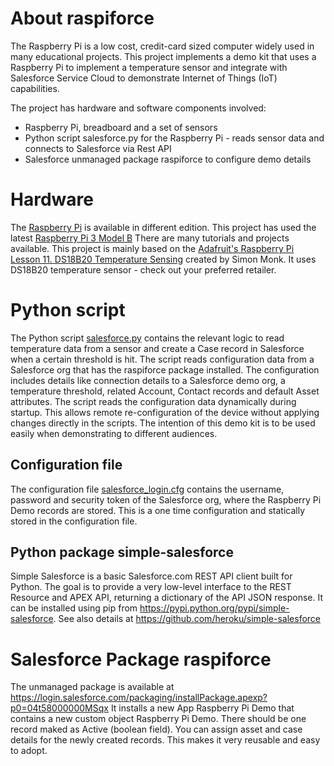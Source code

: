 # About raspiforce
The Raspberry Pi is a low cost, credit-card sized computer widely used in many educational projects. This project implements a demo kit that uses a Raspberry Pi to implement a temperature sensor and integrate with Salesforce Service Cloud to demonstrate Internet of Things (IoT) capabilities.

The project has hardware and software components involved:
* Raspberry Pi, breadboard and a set of sensors
* Python script salesforce.py for the Raspberry Pi - reads sensor data and connects to Salesforce via Rest API
* Salesforce unmanaged package raspiforce to configure demo details
 
# Hardware
The [Raspberry Pi](https://www.raspberrypi.org/) is available in different edition. This project has used the latest [Raspberry Pi 3 Model B](https://www.raspberrypi.org/products/raspberry-pi-3-model-b/)
There are many tutorials and projects available. This project is mainly based on the [Adafruit's Raspberry Pi Lesson 11. DS18B20 Temperature Sensing](https://cdn-learn.adafruit.com/downloads/pdf/adafruits-raspberry-pi-lesson-11-ds18b20-temperature-sensing.pdf) created by Simon Monk. It uses DS18B20 temperature sensor - check out your preferred retailer.

# Python script
The Python script [salesforce.py](https://github.com/tegeling/raspiforce/blob/master/salesforce.py) contains the relevant logic to read temperature data from a sensor and create a Case record in Salesforce when a certain threshold is hit.
The script reads configuration data from a Salesforce org that has the raspiforce package installed. The configuration includes details like connection details to a Salesforce demo org, a temperature threshold, related Account, Contact records and default Asset attributes.
The script reads the configuration data dynamically during startup. This allows remote re-configuration of the device without applying changes directly in the scripts. The intention of this demo kit is to be used easily when demonstrating to different audiences.

## Configuration file
The configuration file [salesforce_login.cfg](https://github.com/tegeling/raspiforce/blob/master/salesforce_login.cfg) contains the username, password and security token of the Salesforce org, where the Raspberry Pi Demo records are stored. This is a one time configuration and statically stored in the configuration file.

## Python package simple-salesforce
Simple Salesforce is a basic Salesforce.com REST API client built for Python. The goal is to provide a very low-level interface to the REST Resource and APEX API, returning a dictionary of the API JSON response. It can be installed using pip from https://pypi.python.org/pypi/simple-salesforce.
See also details at https://github.com/heroku/simple-salesforce

# Salesforce Package raspiforce
The unmanaged package is available at https://login.salesforce.com/packaging/installPackage.apexp?p0=04t58000000MSqx
It installs a new App Raspberry Pi Demo that contains a new custom object Raspberry Pi Demo. There should be one record maked as Active (boolean field). You can assign asset and case details for the newly created records. This makes it very reusable and easy to adopt.
